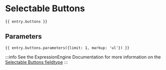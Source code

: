 # Selectable Buttons

```
{{ entry.buttons }}
```

## Parameters

```
{{ entry.buttons.parameters({limit: 1, markup: 'ul'}) }}
```

:::info
See the ExpressionEngine Documentation for more information on the [Selectable Buttons fieldtype](https://docs.expressionengine.com/latest/fieldtypes/selectable-buttons.html)
:::